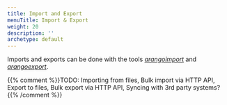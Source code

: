 ```yaml
---
title: Import and Export
menuTitle: Import & Export
weight: 20
description: ''
archetype: default
---
```

Imports and exports can be done with the tools
[_arangoimport_](../../components/tools/arangoimport/_index.md) and
[_arangoexport_](../../components/tools/arangoexport/_index.md).

{{% comment %}}TODO: Importing from files, Bulk import via HTTP API, Export to files, Bulk export via HTTP API, Syncing with 3rd party systems?{{% /comment %}}
